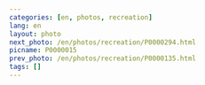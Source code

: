 ```yaml
---
categories: [en, photos, recreation]
lang: en
layout: photo
next_photo: /en/photos/recreation/P0000294.html
picname: P0000015
prev_photo: /en/photos/recreation/P0000135.html
tags: []
---
```

